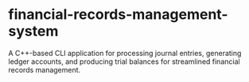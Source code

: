 # financial-records-management-system
A C++-based CLI application for processing journal entries, generating ledger accounts, and producing trial balances for streamlined financial records management.
